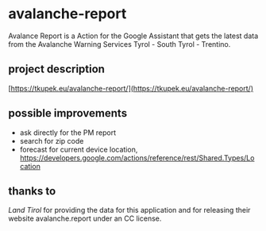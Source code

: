 # avalanche-report
Avalance Report is a Action for the Google Assistant that gets the latest data from the Avalanche Warning Services Tyrol - South Tyrol - Trentino.

## project description
[https://tkupek.eu/avalanche-report/](https://tkupek.eu/avalanche-report/)

## possible improvements
- ask directly for the PM report
- search for zip code
- forecast for current device location, https://developers.google.com/actions/reference/rest/Shared.Types/Location

## thanks to
*Land Tirol* for providing the data for this application and for releasing their website avalanche.report under an CC license.
